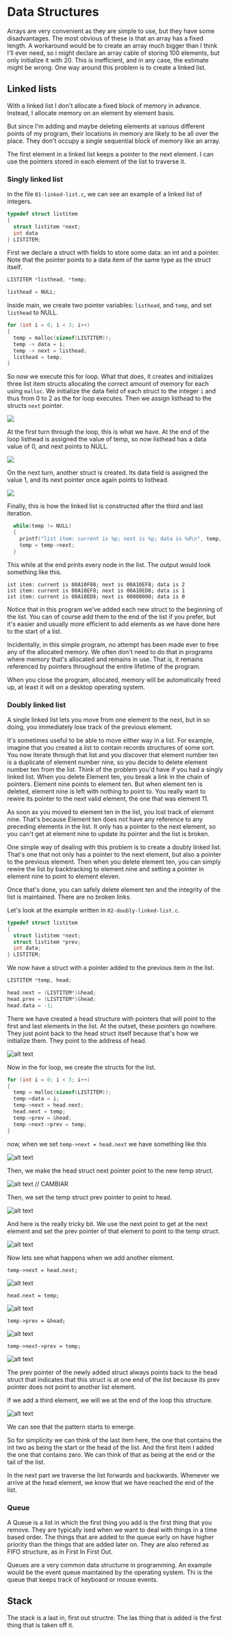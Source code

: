 # Data Structures
Arrays are very convenient as they are simple to use, but they have some disadvantages. The most obvious of these is that an array has a fixed length. A workaround would be to create an array much bigger than I think I'll ever need, so i might declare an array cable of storing 100 elements, but only initialize it with 20. This is inefficient, and in any case, the estimate might be wrong.
One way around this problem is to create a linked list.

## Linked lists
With a linked list I don't allocate a fixed block of memory in advance. Instead, I allocate memory on an element by element basis. 

But since I'm adding and maybe deleting elements at various different points of my program, their locations in memory are likely to be all over the place. They don't occupy a single sequential block of memory like an array.

The first element in a linked list keeps a pointer to the next element. I can use the pointers stored in each element of the list to traverse it. 

### Singly linked list
In the file `01-linked-list.c`, we can see an example of a linked list of integers.

~~~c
typedef struct listitem
{
  struct listitem *next;
  int data
} LISTITEM;
~~~

First we declare a struct with fields to store some data: an int and a pointer. Note that the pointer points to a data item of the same type as the struct itself.

~~~c
LISTITEM *listhead, *temp;

listhead = NULL;
~~~
Inside main, we create two pointer variables: `listhead`, and `temp`, and set `listhead` to NULL.


~~~c
for (int i = 0; i < 3; i++)
{
  temp = malloc(sizeof(LISTITEM));
  temp -> data = i;
  temp -> next = listhead;
  listhead = temp;
}
~~~

So now we execute this for loop. What that does, it creates and initializes three list item structs allocating the correct amount of memory for each using `malloc`. We initialize the data field of each struct to the integer `i` and thus from 0 to 2 as the for loop executes.
Then we assign listhead to the structs `next` pointer.

![](assets/01.png)

At the first turn through the loop, this is what we have. At the end of the loop listhead is assigned the value of temp, so now listhead has a data value of 0, and next points to NULL.

![](assets/02.png)

On the next turn, another struct is created. Its data field is assigned the value 1, and its next pointer once again points to listhead. 

![](assets/03.png)

Finally, this is how the linked list is constructed after the third and last iteration.

~~~~c
  while(temp != NULL)
  {
    printf("list item: current is %p; next is %p; data is %d\n", temp, temp->next, temp->data);
    temp = temp->next;
  }
~~~~

This while at the end prints every node in the list. The output would look something like this.

~~~
ist item: current is 00A10F08; next is 00A10EF8; data is 2
ist item: current is 00A10EF8; next is 00A10ED8; data is 1
ist item: current is 00A10ED8; next is 00000000; data is 0
~~~

Notice that in this program we've added each new struct to the beginning of the list. You can of course add them to the end of the list if you prefer, but it's easier and usually more efficient to add elements as we have done here to the start of a list.

Incidentally, in this simple program, no attempt has been made ever to free any of the allocated memory. We often don't need to do that in programs where memory that's allocated and remains in use. That is, it remains referenced by pointers throughout the entire lifetime of the program.

When you close the program, allocated, memory will be automatically freed up, at least it will on a desktop operating system.

### Doubly linked list
A single linked list lets you move from one element to the next, but in so doing, you immediately lose track of the previous element.

It's sometimes useful to be able to move either way in a list. For example, imagine that you created a list to contain records structures of some sort. You now iterate through that list and you discover that element number ten is a duplicate of element number nine, so you decide to delete element number ten from the list. Think of the problem you'd have if you had a singly linked list. When you delete Element ten, you break a link in the chain of pointers. Element nine points to element ten. But when element ten is deleted, element nine is left with nothing to point to. You really want to rewire its pointer to the next valid element, the one that was element 11.

As soon as you moved to element ten in the list, you lost track of element nine. That's because Element ten does not have any reference to any preceding elements in the list. It only has a pointer to the next element, so you can't get at element nine to update its pointer and the list is broken.

One simple way of dealing with this problem is to create a doubly linked list. That's one that not only has a pointer to the next element, but also a pointer to the previous element. Then when you delete element ten, you can simply rewire the list by backtracking to element nine and setting a pointer in element nine to point to element eleven.

Once that's done, you can safely delete element ten and the integrity of the list is maintained. There are no broken links.

Let's look at the example written in `02-doubly-linked-list.c`.

~~~c
typedef struct listitem
{
  struct listitem *next;
  struct listitem *prev;
  int data;
} LISTITEM;
~~~

We now have a struct with a pointer added to the previous item in the list.

~~~c
LISTITEM *temp, head;

head.next = (LISTITEM*)&head;
head.prev = (LISTITEM*)&head;
head.data = -1;
~~~

There we have created a head structure with pointers that will point to the first and last elements in the list. At the outset, these pointers go nowhere. They just point back to the head struct itself because that's how we initialize them. They point to the address of head.

![alt text](./assets/04.png)

Now in the for loop, we create the structs for the list.

~~~c
for (int i = 0; i < 3; i++)
{
  temp = malloc(sizeof(LISTITEM));
  temp->data = i;
  temp->next = head.next;
  head.next = temp;
  temp->prev = &head;
  temp->next->prev = temp;
}
~~~

now, when we set `temp->next = head.next` we have something like this

![alt text](./assets/05.png)

Then, we make the head struct next pointer point to the new temp struct.

![alt text](./assets/06.png) // CAMBIAR

Then, we set the temp struct prev pointer to point to head.

![alt text](./assets/07.png)

And here is the really tricky bit. We use the next point to get at the next element and set the prev pointer of that element to point to the temp struct.

![alt text](./assets/08.png)

Now lets see what happens when we add another element.

`temp->next = head.next;`

![alt text](./assets/09.png)

`head.next = temp;`

![alt text](./assets/10.png)

`temp->prev = &head;`

![alt text](./assets/11.png)

`temp->next->prev = temp;`

![alt text](./assets/12.png)

The prev pointer of the newly added struct always points back to the head struct that indicates that this struct is at one end of the list because its prev pointer does not point to another list element.

If we add a third element, we will we at the end of the loop this structure.

![alt text](./assets/13.png)

We can see that the pattern starts to emerge.

So for simplicity we can think of the last item here, the one that contains the int two as being the start or the head of the list.
And the first item I added the one that contains zero. We can think of that as being at the end or the tail of the list.

In the next part we traverse the list forwards and backwards. Whenever we arrive at the head element, we know that we have reached the end of the list.

### Queue
A Queue is a list in which the first thing you add is the first thing that you remove. They are typically ised when we want to deal with things in a time based order. The things that are added to the queue early on have higher priority than the things that are added later on.
They are also refered as FIFO structure, as in First In First Out.

Queues are a very common data structurre in programming. An example would be the event queue maintained by the operating system. Thi is the queue that keeps track of keyboard or mouse events.


## Stack
The stack is a last in, first out structre. The las thing that is added is the first thing that is taken off it.
